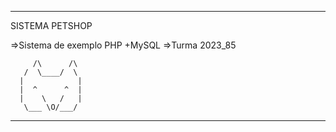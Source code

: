 ------------------------------------------
SISTEMA PETSHOP

=>Sistema de exemplo PHP +MySQL
=>Turma 2023_85
  
    	 /\      /\
       /  \____/  \
      |            |
      |  ^      ^  |
      |    \   /   |
       \___ \O/___/

------------------------------------------ 
